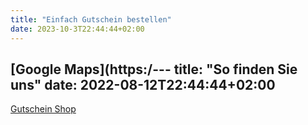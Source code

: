 ```yaml
---
title: "Einfach Gutschein bestellen"
date: 2023-10-3T22:44:44+02:00
---
```


[Google Maps](https:/---
title: "So finden Sie uns"
date: 2022-08-12T22:44:44+02:00
---

[Gutschein Shop](https://www.sonjas-haarstyle.sumupstore.com)
